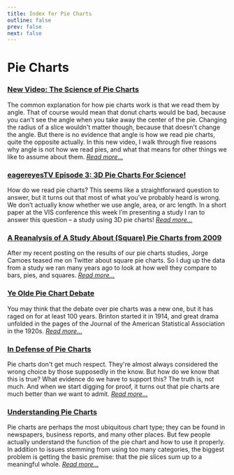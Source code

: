 ```yaml
---
title: Index for Pie Charts
outline: false
prev: false
next: false
---
```


# Pie Charts

### <a href="/blog/2021/new-video-the-science-of-pie-charts">New Video: The Science of Pie Charts</a>
The common explanation for how pie charts work is that we read them by angle. That of course would mean that donut charts would be bad, because you can't see the angle when you take away the center of the pie. Changing the radius of a slice wouldn't matter though, because that doesn't change the angle. But there is no evidence that angle is how we read pie charts, quite the opposite actually. In this new video, I walk through five reasons why angle is not how we read pies, and what that means for other things we like to assume about them. _<a href="/blog/2021/new-video-the-science-of-pie-charts">Read more…</a>_

### <a href="/blog/2019/eagereyestv-episode-3-3d-pie-charts-for-science">eagereyesTV Episode 3: 3D Pie Charts For Science!</a>
How do we read pie charts? This seems like a straightforward question to answer, but it turns out that most of what you’ve probably heard is wrong. We don’t actually know whether we use angle, area, or arc length. In a short paper at the VIS conference this week I’m presenting a study I ran to answer this question – a study using 3D pie charts! _<a href="/blog/2019/eagereyestv-episode-3-3d-pie-charts-for-science">Read more…</a>_

### <a href="/blog/2016/a-reanalysis-of-a-study-about-square-pie-charts-from-2009">A Reanalysis of A Study About (Square) Pie Charts from 2009</a>
After my recent posting on the results of our pie charts studies, Jorge Camoes teased me on Twitter about square pie charts. So I dug up the data from a study we ran many years ago to look at how well they compare to bars, pies, and squares. _<a href="/blog/2016/a-reanalysis-of-a-study-about-square-pie-charts-from-2009">Read more…</a>_

### <a href="/blog/2016/ye-olde-pie-chart-debate">Ye Olde Pie Chart Debate</a>
You may think that the debate over pie charts was a new one, but it has raged on for at least 100 years. Brinton started it in 1914, and great drama unfolded in the pages of the Journal of the American Statistical Association in the 1920s. _<a href="/blog/2016/ye-olde-pie-chart-debate">Read more…</a>_

### <a href="/blog/2011/in-defense-of-pie-charts">In Defense of Pie Charts</a>
Pie charts don't get much respect. They're almost always considered the wrong choice by those supposedly in the know. But how do we know that this is true? What evidence do we have to support this? The truth is, not much. And when we start digging for proof, it turns out that pie charts are much better than we want to admit. _<a href="/blog/2011/in-defense-of-pie-charts">Read more…</a>_

### <a href="/blog/2010/pie-charts">Understanding Pie Charts</a>
Pie charts are perhaps the most ubiquitous chart type; they can be found in newspapers, business reports, and many other places. But few people actually understand the function of the pie chart and how to use it properly. In addition to issues stemming from using too many categories, the biggest problem is getting the basic premise: that the pie slices sum up to a meaningful whole. _<a href="/blog/2010/pie-charts">Read more…</a>_

